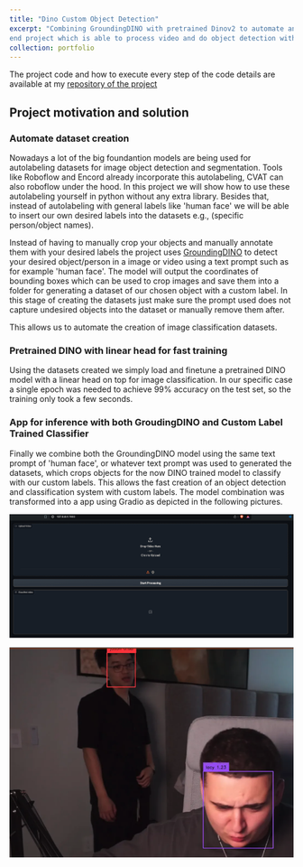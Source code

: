 ```yaml
---
title: "Dino Custom Object Detection"
excerpt: "Combining GroundingDINO with pretrained Dinov2 to automate an end to
end project which is able to process video and do object detection with custom labels"
collection: portfolio
---
```

The project code and how to execute every step of the code details are available at my [repository of the project](https://github.com/Hbvsa/DinoCustomObjectDetection)

##  Project motivation and solution

### Automate dataset creation

Nowadays a lot of the big foundantion models are being used for autolabeling datasets for image object detection and segmentation. Tools like Roboflow and Encord already incorporate this autolabeling, CVAT can also roboflow under the hood. In this project we will show how to use these autolabeling yourself in python without any extra library. Besides that, instead of autolabeling with general labels like 'human face' we will be able to insert our own desired labels into the datasets e.g., (specific person/object names).

Instead of having to manually crop your objects and manually annotate them with your desired labels the project uses [GroundingDINO](https://github.com/IDEA-Research/GroundingDINO) to detect your desired object/person in a image or video using a text prompt such as for example 'human face'. The model will output the coordinates of bounding boxes which can be used to crop images and save them into a folder for generating a dataset of our chosen object with a custom label. In this stage of creating the datasets just make sure the prompt used does not capture undesired objects into the dataset or manually remove them after.

This allows us to automate the creation of image classification datasets.

### Pretrained DINO with linear head for fast training

Using the datasets created we simply load and finetune a pretrained DINO model with a linear head on top for image classification. In our specific case a single epoch was needed to achieve 99% accuracy on the test set, so the training only took a few seconds.

### App for inference with both GroudingDINO and Custom Label Trained Classifier

Finally we combine both the GroundingDINO model using the same text prompt of 'human face', or whatever text prompt was used to generated the datasets, which crops objects for the now DINO trained model to classify with our custom labels. This allows the fast creation of an object detection and classification system with custom labels. The model combination was transformed into a app using Gradio as depicted in the following pictures.


![](/images/gradio.png)


![](/images/detection.png)
 
